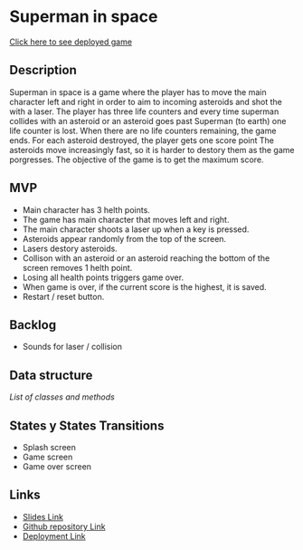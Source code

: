 # Superman in space

[Click here to see deployed game](https://dbravojuanico.github.io/super-man-game/)

## Description
Superman in space is a game where the player has to move the main character left and right in order to aim to incoming asteroids and shot the with a laser. The player has three life counters and every time superman collides with an asteroid or an asteroid goes past Superman (to earth) one life counter is lost. When there are no life counters remaining, the game ends.
For each asteroid destroyed, the player gets one score point
The asteroids move increasingly fast, so it is harder to destory them as the game porgresses. The objective of the game is to get the maximum score.

## MVP
- Main character has 3 helth points.
- The game has main character that moves left and right.
- The main character shoots a laser up when a key is pressed.
- Asteroids appear randomly from the top of the screen.
- Lasers destory asteroids.
- Collison with an asteroid or an asteroid reaching the bottom of the screen removes 1 helth point.
- Losing all health points triggers game over.
- When game is over, if the current score is the highest, it is saved.
- Restart / reset button.

## Backlog
- Sounds for laser / collision

## Data structure
_List of classes and methods_


## States y States Transitions
- Splash screen
- Game screen
- Game over screen

## Links

- [Slides Link](http://slides.com)
- [Github repository Link](https://github.com/dbravojuanico/super-man-game)
- [Deployment Link](https://dbravojuanico.github.io/super-man-game/)